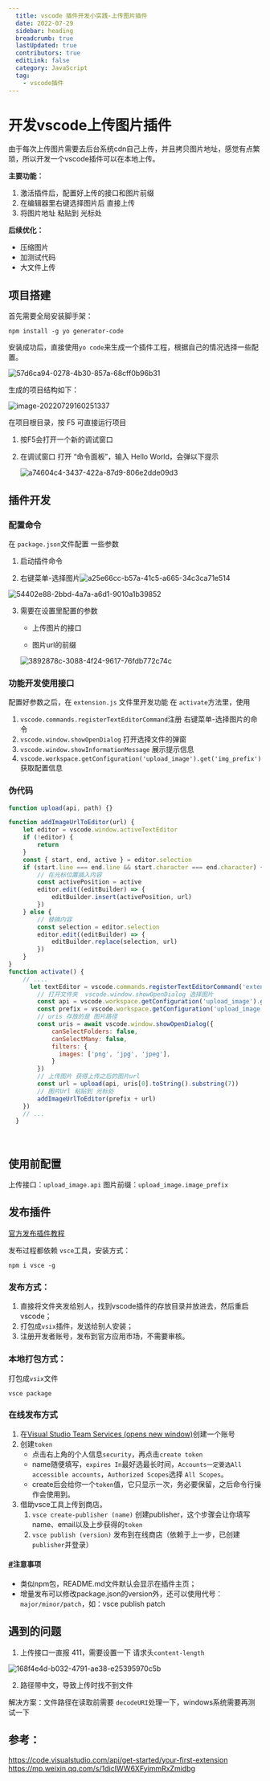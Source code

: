 ```yaml
---
  title: vscode 插件开发小实践-上传图片插件
  date: 2022-07-29
  sidebar: heading
  breadcrumb: true
  lastUpdated: true
  contributors: true
  editLink: false
  category: JavaScript
  tag:
    - vscode插件
---
```



# 开发vscode上传图片插件
由于每次上传图片需要去后台系统cdn自己上传，并且拷贝图片地址，感觉有点繁琐，所以开发一个vscode插件可以在本地上传。

**主要功能：**

1. 激活插件后，配置好上传的接口和图片前缀
2. 在编辑器里右键选择图片后 直接上传
3. 将图片地址 粘贴到 光标处

**后续优化：**

- 压缩图片
- 加测试代码
- 大文件上传


## 项目搭建

首先需要全局安装脚手架：
```shell
npm install -g yo generator-code
```

安装成功后，直接使用`yo code`来生成一个插件工程，根据自己的情况选择一些配置。

![57d6ca94-0278-4b30-857a-68cff0b96b31](https://raw.githubusercontent.com/diandianyezi/typora-images/master/img/57d6ca94-0278-4b30-857a-68cff0b96b31.png)

生成的项目结构如下：

![image-20220729160251337](https://raw.githubusercontent.com/diandianyezi/typora-images/master/img/image-20220729160251337.png)


在项目根目录，按 F5 可直接运行项目

1. 按F5会打开一个新的调试窗口

2. 在调试窗口 打开 “命令面板”，输入 Hello World，会弹以下提示

    ![a74604c4-3437-422a-87d9-806e2dde09d3](https://raw.githubusercontent.com/diandianyezi/typora-images/master/img/a74604c4-3437-422a-87d9-806e2dde09d3.png)

## 插件开发

### 配置命令

在 `package.json`文件配置  一些参数

1. 启动插件命令


2. 右键菜单-选择图片![a25e66cc-b57a-41c5-a665-34c3ca71e514](https://raw.githubusercontent.com/diandianyezi/typora-images/master/img/a25e66cc-b57a-41c5-a665-34c3ca71e514.png)

![54402e88-2bbd-4a7a-a6d1-9010a1b39852](https://raw.githubusercontent.com/diandianyezi/typora-images/master/img/54402e88-2bbd-4a7a-a6d1-9010a1b39852.png)

3. 需要在设置里配置的参数

    - 上传图片的接口

    - 图片url的前缀

    ![3892878c-3088-4f24-9617-76fdb772c74c](https://raw.githubusercontent.com/diandianyezi/typora-images/master/img/3892878c-3088-4f24-9617-76fdb772c74c.png)

### 功能开发使用接口

配置好参数之后，在 `extension.js` 文件里开发功能
在 `activate`方法里，使用  

1. `vscode.commands.registerTextEditorCommand`注册 右键菜单-选择图片的命令
2. `vscode.window.showOpenDialog` 打开选择文件的弹窗
3. `vscode.window.showInformationMessage` 展示提示信息
4. `vscode.workspace.getConfiguration('upload_image').get('img_prefix')` 获取配置信息

### 伪代码

```js
function upload(api, path) {}

function addImageUrlToEditor(url) {
    let editor = vscode.window.activeTextEditor
    if (!editor) {
        return
    }
    const { start, end, active } = editor.selection
    if (start.line === end.line && start.character === end.character) {
        // 在光标位置插入内容
        const activePosition = active
        editor.edit((editBuilder) => {
            editBuilder.insert(activePosition, url)
        })
    } else {
        // 替换内容
        const selection = editor.selection
        editor.edit((editBuilder) => {
            editBuilder.replace(selection, url)
        })
    }
}
function activate() {
    // ....
      let textEditor = vscode.commands.registerTextEditorCommand('extension.chooseImage', async function () {
        // 打开文件夹  vscode.window.showOpenDialog 选择图片
        const api = vscode.workspace.getConfiguration('upload_image').get('api')
        const prefix = vscode.workspace.getConfiguration('upload_image').get('img_prefix')
        // uris 存放的是 图片路径
        const uris = await vscode.window.showOpenDialog({
            canSelectFolders: false,
            canSelectMany: false,
            filters: {
              images: ['png', 'jpg', 'jpeg'],
            }
        })
        // 上传图片 获得上传之后的图片url
        const url = upload(api, uris[0].toString().substring(7))
        // 图片Url 粘贴到 光标处
        addImageUrlToEditor(prefix + url)
    })
    // ...
  }
```

​    

## 使用前配置

上传接口：`upload_image.api`
图片前缀：`upload_image.image_prefix`



## 发布插件

[官方发布插件教程](https://code.visualstudio.com/api/working-with-extensions/publishing-extension)

发布过程都依赖 `vsce`工具，安装方式：

```shell
npm i vsce -g
```



### 发布方式：

1. 直接将文件夹发给别人，找到vscode插件的存放目录并放进去，然后重启vscode；
2. 打包成`vsix`插件，发送给别人安装；
3. 注册开发者账号，发布到官方应用市场，不需要审核。

### 本地打包方式：

打包成`vsix`文件

```shell
vsce package
```

### 在线发布方式

1. 在[Visual Studio Team Services (opens new window)](https://account.microsoft.com/?lang=zh-CN&refd=account.live.com&refp=landing&mkt=ZH-CN)创建一个账号
2. 创建`token`
    - 点击右上角的个人信息`security`，再点击`create token`
    - name随便填写，`expires In`最好选最长时间，`Accounts一定要选All accessible accounts`，`Authorized Scopes`选择 `All Scopes`。
    - create后会给你一个`token`值，它只显示一次，务必要保留，之后命令行操作会使用到。
3. 借助vsce工具上传到商店。
    1. `vsce create-publisher (name)` 创建publisher，这个步骤会让你填写name、email以及上步获得的`token`
    2. `vsce publish (version)` 发布到在线商店（依赖于上一步，已创建`publisher`并登录）

#### [#](https://lq782655835.github.io/blogs/tools/vscode-plugin-develop.html#注意事项)注意事项

- 类似npm包，README.md文件默认会显示在插件主页；
- 增量发布可以修改package.json的version外，还可以使用代号：`major/minor/patch`，如：vsce publish patch

## 遇到的问题

1. 上传接口一直报 411，需要设置一下 请求头`content-length`

![168f4e4d-b032-4791-ae38-e25395970c5b](https://raw.githubusercontent.com/diandianyezi/typora-images/master/img/168f4e4d-b032-4791-ae38-e25395970c5b.png)

2. 路径带中文，导致上传时找不到文件

解决方案：文件路径在读取前需要 `decodeURI`处理一下，windows系统需要再测试一下

## 参考：

https://code.visualstudio.com/api/get-started/your-first-extension
https://mp.weixin.qq.com/s/1dicIWW6XFyimmRxZmidbg